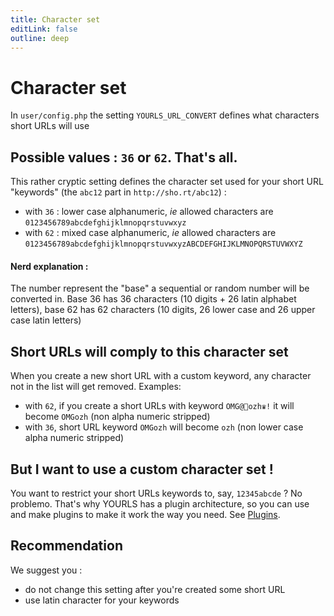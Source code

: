 ```yaml
---
title: Character set
editLink: false
outline: deep
---
```


# Character set

In `user/config.php` the setting `YOURLS_URL_CONVERT` defines what characters short URLs will use

## Possible values : `36` or `62`. That's all.

This rather cryptic setting defines the character set used for your short URL "keywords" (the `abc12` part in `http://sho.rt/abc12`) :

* with `36` : lower case alphanumeric, *ie* allowed characters are `0123456789abcdefghijklmnopqrstuvwxyz`
* with `62` : mixed case alphanumeric, *ie* allowed characters are `0123456789abcdefghijklmnopqrstuvwxyzABCDEFGHIJKLMNOPQRSTUVWXYZ`

#### Nerd explanation :

The number represent the "base" a sequential or random number will be converted in. Base 36 has 36 characters (10 digits + 26 latin alphabet letters), base 62 has 62 characters (10 digits, 26 lower case and 26 upper case latin letters)

## Short URLs will comply to this character set

When you create a new short URL with a custom keyword, any character not in the list will get removed. Examples:
* with `62`, if you create a short URLs with keyword `OMG@🤒ozh♛!` it will become `OMGozh` (non alpha numeric stripped)
* with `36`, short URL keyword `OMGozh` will become `ozh` (non lower case alpha numeric stripped)

## But I want to use a custom character set !

You want to restrict your short URLs keywords to, say, `12345abcde` ? No problemo. That's why YOURLS has a plugin architecture, so you can use and make plugins to make it work the way you need. See [Plugins](/guide/extend/plugins).

## Recommendation

We suggest you :
- do not change this setting after you're created some short URL
- use latin character for your keywords




